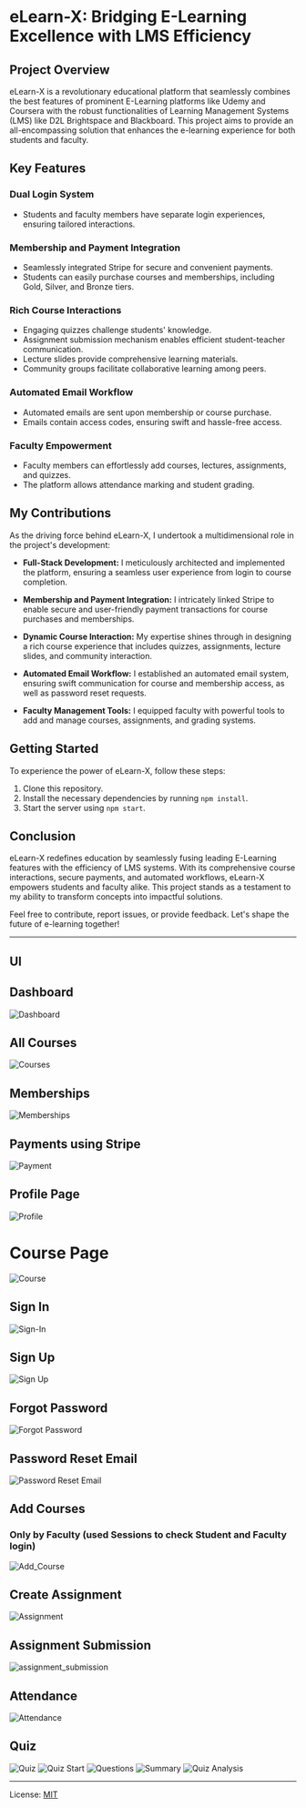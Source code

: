 # eLearn-X: Bridging E-Learning Excellence with LMS Efficiency

## Project Overview

eLearn-X is a revolutionary educational platform that seamlessly combines the best features of prominent E-Learning platforms like Udemy and Coursera with the robust functionalities of Learning Management Systems (LMS) like D2L Brightspace and Blackboard. This project aims to provide an all-encompassing solution that enhances the e-learning experience for both students and faculty.

## Key Features

### Dual Login System
- Students and faculty members have separate login experiences, ensuring tailored interactions.

### Membership and Payment Integration
- Seamlessly integrated Stripe for secure and convenient payments.
- Students can easily purchase courses and memberships, including Gold, Silver, and Bronze tiers.

### Rich Course Interactions
- Engaging quizzes challenge students' knowledge.
- Assignment submission mechanism enables efficient student-teacher communication.
- Lecture slides provide comprehensive learning materials.
- Community groups facilitate collaborative learning among peers.

### Automated Email Workflow
- Automated emails are sent upon membership or course purchase.
- Emails contain access codes, ensuring swift and hassle-free access.

### Faculty Empowerment
- Faculty members can effortlessly add courses, lectures, assignments, and quizzes.
- The platform allows attendance marking and student grading.

## My Contributions

As the driving force behind eLearn-X, I undertook a multidimensional role in the project's development:

- **Full-Stack Development:** I meticulously architected and implemented the platform, ensuring a seamless user experience from login to course completion.

- **Membership and Payment Integration:** I intricately linked Stripe to enable secure and user-friendly payment transactions for course purchases and memberships.

- **Dynamic Course Interaction:** My expertise shines through in designing a rich course experience that includes quizzes, assignments, lecture slides, and community interaction.

- **Automated Email Workflow:** I established an automated email system, ensuring swift communication for course and membership access, as well as password reset requests.

- **Faculty Management Tools:** I equipped faculty with powerful tools to add and manage courses, assignments, and grading systems.

## Getting Started

To experience the power of eLearn-X, follow these steps:
1. Clone this repository.
2. Install the necessary dependencies by running `npm install`.
3. Start the server using `npm start`.

## Conclusion

eLearn-X redefines education by seamlessly fusing leading E-Learning features with the efficiency of LMS systems. With its comprehensive course interactions, secure payments, and automated workflows, eLearn-X empowers students and faculty alike. This project stands as a testament to my ability to transform concepts into impactful solutions.

Feel free to contribute, report issues, or provide feedback. Let's shape the future of e-learning together!

---

## UI

## Dashboard
![Dashboard](/images/dashboard.png)

## All Courses
![Courses](/images/all_courses.png)

## Memberships
![Memberships](/images/membership.png)

## Payments using Stripe
![Payment](/images/payment_page.png)

## Profile Page
![Profile](/images/profile.png)

# Course Page
![Course](/images/course_dashboard.png)

## Sign In
![Sign-In](/images/sign_in.png)

## Sign Up
![Sign Up](/images/sign_up.png)

## Forgot Password
![Forgot Password](/images/forgot_pwd.png)

## Password Reset Email
![Password Reset Email](/images/Email_confirmation.png)

## Add Courses
### Only by Faculty (used Sessions to check Student and Faculty login)
![Add_Course](/images/add_course.png)

## Create Assignment
![Assignment](/images/create_assignment.png)

## Assignment Submission
![assignment_submission](/images/assignment_submission.png)

## Attendance
![Attendance](/images/attendance.png)

## Quiz
![Quiz](/images/quiz.png)
![Quiz Start](/images/quiz_start.png)
![Questions](/images/quiz_ques.png)
![Summary](/images/quiz_summary.png)
![Quiz Analysis](/images/quiz_analysis.png)

---------


License: [MIT](/LICENSE)



